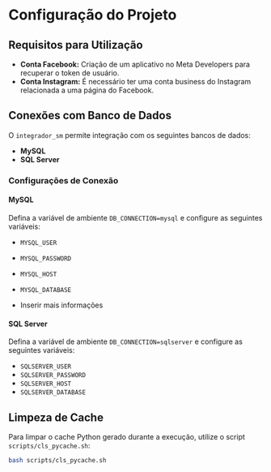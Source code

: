 # Configuração do Projeto

## Requisitos para Utilização

- **Conta Facebook:** Criação de um aplicativo no Meta Developers para recuperar o token de usuário.
- **Conta Instagram:** É necessário ter uma conta business do Instagram relacionada a uma página do Facebook.

## Conexões com Banco de Dados

O `integrador_sm` permite integração com os seguintes bancos de dados:

- **MySQL**
- **SQL Server**

### Configurações de Conexão

#### MySQL

Defina a variável de ambiente `DB_CONNECTION=mysql` e configure as seguintes variáveis:

- `MYSQL_USER`
- `MYSQL_PASSWORD`
- `MYSQL_HOST`
- `MYSQL_DATABASE`

- Inserir mais informações

#### SQL Server

Defina a variável de ambiente `DB_CONNECTION=sqlserver` e configure as seguintes variáveis:

- `SQLSERVER_USER`
- `SQLSERVER_PASSWORD`
- `SQLSERVER_HOST`
- `SQLSERVER_DATABASE`

## Limpeza de Cache

Para limpar o cache Python gerado durante a execução, utilize o script `scripts/cls_pycache.sh`:

```bash
bash scripts/cls_pycache.sh
```
